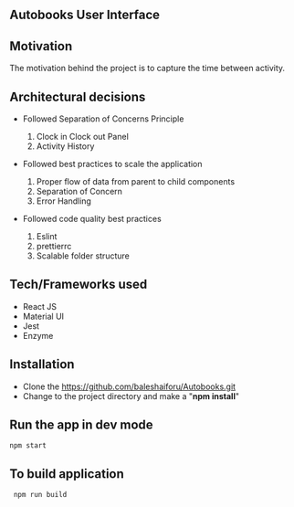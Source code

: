  ## Autobooks User Interface

 ## Motivation
 The motivation behind  the project is to capture the time between activity.
 
 ## Architectural decisions
  - Followed Separation of Concerns Principle 
    1. Clock in Clock out Panel
    2. Activity History
   
  - Followed best practices to scale the application
      1. Proper flow of data from parent to child components
      2. Separation of Concern
      3. Error Handling
      
      
  - Followed code quality best practices 
      1. Eslint
      2. prettierrc
      3. Scalable folder structure
 
 ## Tech/Frameworks used
 
 - React JS
 - Material UI
 - Jest
 - Enzyme
 
 ## Installation
 - Clone the https://github.com/baleshaiforu/Autobooks.git
 - Change to the project directory and make a "**npm install**"
 
 ## Run the app in dev mode
    npm start
    
 ## To build application
     npm run build

